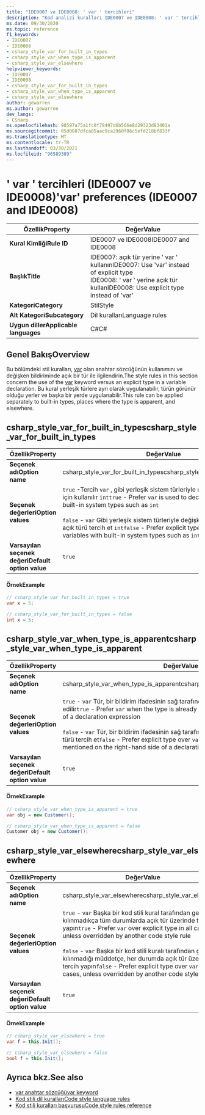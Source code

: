 ```yaml
---
title: "IDE0007 ve IDE0008: ' var ' tercihleri"
description: "Kod analizi kuralları IDE0007 ve IDE0008: ' var ' tercihleri hakkında bilgi edinin"
ms.date: 09/30/2020
ms.topic: reference
f1_keywords:
- IDE0007
- IDE0008
- csharp_style_var_for_built_in_types
- csharp_style_var_when_type_is_apparent
- csharp_style_var_elsewhere
helpviewer_keywords:
- IDE0007
- IDE0008
- csharp_style_var_for_built_in_types
- csharp_style_var_when_type_is_apparent
- csharp_style_var_elsewhere
author: gewarren
ms.author: gewarren
dev_langs:
- CSharp
ms.openlocfilehash: 98597a75a1fc0f78497d6b566e8d29323d83401a
ms.sourcegitcommit: 05d0087dfca85aac9ca2960f86c5efd218bf833f
ms.translationtype: MT
ms.contentlocale: tr-TR
ms.lasthandoff: 03/30/2021
ms.locfileid: "96589389"
---
```

# <a name="var-preferences-ide0007-and-ide0008"></a><span data-ttu-id="1f52d-103">' var ' tercihleri (IDE0007 ve IDE0008)</span><span class="sxs-lookup"><span data-stu-id="1f52d-103">'var' preferences (IDE0007 and IDE0008)</span></span>

|<span data-ttu-id="1f52d-104">Özellik</span><span class="sxs-lookup"><span data-stu-id="1f52d-104">Property</span></span>|<span data-ttu-id="1f52d-105">Değer</span><span class="sxs-lookup"><span data-stu-id="1f52d-105">Value</span></span>|
|-|-|
| <span data-ttu-id="1f52d-106">**Kural Kimliği**</span><span class="sxs-lookup"><span data-stu-id="1f52d-106">**Rule ID**</span></span> | <span data-ttu-id="1f52d-107">IDE0007 ve IDE0008</span><span class="sxs-lookup"><span data-stu-id="1f52d-107">IDE0007 and IDE0008</span></span> |
| <span data-ttu-id="1f52d-108">**Başlık**</span><span class="sxs-lookup"><span data-stu-id="1f52d-108">**Title**</span></span> | <span data-ttu-id="1f52d-109">IDE0007: açık tür yerine ' var ' kullanın</span><span class="sxs-lookup"><span data-stu-id="1f52d-109">IDE0007: Use 'var' instead of explicit type</span></span><br/> <span data-ttu-id="1f52d-110">IDE0008: ' var ' yerine açık tür kullan</span><span class="sxs-lookup"><span data-stu-id="1f52d-110">IDE0008: Use explicit type instead of 'var'</span></span> |
| <span data-ttu-id="1f52d-111">**Kategori**</span><span class="sxs-lookup"><span data-stu-id="1f52d-111">**Category**</span></span> | <span data-ttu-id="1f52d-112">Stil</span><span class="sxs-lookup"><span data-stu-id="1f52d-112">Style</span></span> |
| <span data-ttu-id="1f52d-113">**Alt Kategori**</span><span class="sxs-lookup"><span data-stu-id="1f52d-113">**Subcategory**</span></span> | <span data-ttu-id="1f52d-114">Dil kuralları</span><span class="sxs-lookup"><span data-stu-id="1f52d-114">Language rules</span></span> |
| <span data-ttu-id="1f52d-115">**Uygun diller**</span><span class="sxs-lookup"><span data-stu-id="1f52d-115">**Applicable languages**</span></span> | <span data-ttu-id="1f52d-116">C#</span><span class="sxs-lookup"><span data-stu-id="1f52d-116">C#</span></span> |

## <a name="overview"></a><span data-ttu-id="1f52d-117">Genel Bakış</span><span class="sxs-lookup"><span data-stu-id="1f52d-117">Overview</span></span>

<span data-ttu-id="1f52d-118">Bu bölümdeki stil kuralları, [var](../../../csharp/language-reference/keywords/var.md) olan anahtar sözcüğünün kullanımını ve değişken bildiriminde açık bir tür ile ilgilendirin.</span><span class="sxs-lookup"><span data-stu-id="1f52d-118">The style rules in this section concern the use of the [var](../../../csharp/language-reference/keywords/var.md) keyword versus an explicit type in a variable declaration.</span></span> <span data-ttu-id="1f52d-119">Bu kural yerleşik türlere ayrı olarak uygulanabilir, türün görünür olduğu yerler ve başka bir yerde uygulanabilir.</span><span class="sxs-lookup"><span data-stu-id="1f52d-119">This rule can be applied separately to built-in types, places where the type is apparent, and elsewhere.</span></span>

## <a name="csharp_style_var_for_built_in_types"></a><span data-ttu-id="1f52d-120">csharp_style_var_for_built_in_types</span><span class="sxs-lookup"><span data-stu-id="1f52d-120">csharp_style_var_for_built_in_types</span></span>

|<span data-ttu-id="1f52d-121">Özellik</span><span class="sxs-lookup"><span data-stu-id="1f52d-121">Property</span></span>|<span data-ttu-id="1f52d-122">Değer</span><span class="sxs-lookup"><span data-stu-id="1f52d-122">Value</span></span>|
|-|-|
| <span data-ttu-id="1f52d-123">**Seçenek adı**</span><span class="sxs-lookup"><span data-stu-id="1f52d-123">**Option name**</span></span> | <span data-ttu-id="1f52d-124">csharp_style_var_for_built_in_types</span><span class="sxs-lookup"><span data-stu-id="1f52d-124">csharp_style_var_for_built_in_types</span></span> |
| <span data-ttu-id="1f52d-125">**Seçenek değerleri**</span><span class="sxs-lookup"><span data-stu-id="1f52d-125">**Option values**</span></span> | <span data-ttu-id="1f52d-126">`true` -Tercih `var` , gibi yerleşik sistem türleriyle değişkenleri bildirmek için kullanılır `int`</span><span class="sxs-lookup"><span data-stu-id="1f52d-126">`true` - Prefer `var` is used to declare variables with built-in system types such as `int`</span></span><br /><br /><span data-ttu-id="1f52d-127">`false` - `var` Gibi yerleşik sistem türleriyle değişkenleri bildirmek için açık türü tercih et `int`</span><span class="sxs-lookup"><span data-stu-id="1f52d-127">`false` - Prefer explicit type over `var` to declare variables with built-in system types such as `int`</span></span> |
| <span data-ttu-id="1f52d-128">**Varsayılan seçenek değeri**</span><span class="sxs-lookup"><span data-stu-id="1f52d-128">**Default option value**</span></span> | `true` |

#### <a name="example"></a><span data-ttu-id="1f52d-129">Örnek</span><span class="sxs-lookup"><span data-stu-id="1f52d-129">Example</span></span>

```csharp
// csharp_style_var_for_built_in_types = true
var x = 5;

// csharp_style_var_for_built_in_types = false
int x = 5;
```

## <a name="csharp_style_var_when_type_is_apparent"></a><span data-ttu-id="1f52d-130">csharp_style_var_when_type_is_apparent</span><span class="sxs-lookup"><span data-stu-id="1f52d-130">csharp_style_var_when_type_is_apparent</span></span>

|<span data-ttu-id="1f52d-131">Özellik</span><span class="sxs-lookup"><span data-stu-id="1f52d-131">Property</span></span>|<span data-ttu-id="1f52d-132">Değer</span><span class="sxs-lookup"><span data-stu-id="1f52d-132">Value</span></span>|
|-|-|
| <span data-ttu-id="1f52d-133">**Seçenek adı**</span><span class="sxs-lookup"><span data-stu-id="1f52d-133">**Option name**</span></span> | <span data-ttu-id="1f52d-134">csharp_style_var_when_type_is_apparent</span><span class="sxs-lookup"><span data-stu-id="1f52d-134">csharp_style_var_when_type_is_apparent</span></span> |
| <span data-ttu-id="1f52d-135">**Seçenek değerleri**</span><span class="sxs-lookup"><span data-stu-id="1f52d-135">**Option values**</span></span> | <span data-ttu-id="1f52d-136">`true` - `var` Tür, bir bildirim ifadesinin sağ tarafında zaten bahsedildiğinde tercih edilir</span><span class="sxs-lookup"><span data-stu-id="1f52d-136">`true` - Prefer `var` when the type is already mentioned on the right-hand side of a declaration expression</span></span><br /><br /><span data-ttu-id="1f52d-137">`false` - `var` Tür, bir bildirim ifadesinin sağ tarafında zaten bahsedildiğinde açık türü tercih et</span><span class="sxs-lookup"><span data-stu-id="1f52d-137">`false` - Prefer explicit type over `var` when the type is already mentioned on the right-hand side of a declaration expression</span></span> |
| <span data-ttu-id="1f52d-138">**Varsayılan seçenek değeri**</span><span class="sxs-lookup"><span data-stu-id="1f52d-138">**Default option value**</span></span> | `true` |

#### <a name="example"></a><span data-ttu-id="1f52d-139">Örnek</span><span class="sxs-lookup"><span data-stu-id="1f52d-139">Example</span></span>

```csharp
// csharp_style_var_when_type_is_apparent = true
var obj = new Customer();

// csharp_style_var_when_type_is_apparent = false
Customer obj = new Customer();
```

## <a name="csharp_style_var_elsewhere"></a><span data-ttu-id="1f52d-140">csharp_style_var_elsewhere</span><span class="sxs-lookup"><span data-stu-id="1f52d-140">csharp_style_var_elsewhere</span></span>

|<span data-ttu-id="1f52d-141">Özellik</span><span class="sxs-lookup"><span data-stu-id="1f52d-141">Property</span></span>|<span data-ttu-id="1f52d-142">Değer</span><span class="sxs-lookup"><span data-stu-id="1f52d-142">Value</span></span>|
|-|-|
| <span data-ttu-id="1f52d-143">**Seçenek adı**</span><span class="sxs-lookup"><span data-stu-id="1f52d-143">**Option name**</span></span> | <span data-ttu-id="1f52d-144">csharp_style_var_elsewhere</span><span class="sxs-lookup"><span data-stu-id="1f52d-144">csharp_style_var_elsewhere</span></span> |
| <span data-ttu-id="1f52d-145">**Seçenek değerleri**</span><span class="sxs-lookup"><span data-stu-id="1f52d-145">**Option values**</span></span> | <span data-ttu-id="1f52d-146">`true` - `var` Başka bir kod stili kural tarafından geçersiz kılınmadıkça tüm durumlarda açık tür üzerinde tercih yapın</span><span class="sxs-lookup"><span data-stu-id="1f52d-146">`true` - Prefer `var` over explicit type in all cases, unless overridden by another code style rule</span></span><br /><br /><span data-ttu-id="1f52d-147">`false` - `var` Başka bir kod stili kuralı tarafından geçersiz kılınmadığı müddetçe, her durumda açık tür üzerinde tercih yapın</span><span class="sxs-lookup"><span data-stu-id="1f52d-147">`false` - Prefer explicit type over `var` in all cases, unless overridden by another code style rule</span></span> |
| <span data-ttu-id="1f52d-148">**Varsayılan seçenek değeri**</span><span class="sxs-lookup"><span data-stu-id="1f52d-148">**Default option value**</span></span> | `true` |

#### <a name="example"></a><span data-ttu-id="1f52d-149">Örnek</span><span class="sxs-lookup"><span data-stu-id="1f52d-149">Example</span></span>

```csharp
// csharp_style_var_elsewhere = true
var f = this.Init();

// csharp_style_var_elsewhere = false
bool f = this.Init();
```

## <a name="see-also"></a><span data-ttu-id="1f52d-150">Ayrıca bkz.</span><span class="sxs-lookup"><span data-stu-id="1f52d-150">See also</span></span>

- [<span data-ttu-id="1f52d-151">var anahtar sözcüğü</span><span class="sxs-lookup"><span data-stu-id="1f52d-151">var keyword</span></span>](../../../csharp/language-reference/keywords/var.md)
- [<span data-ttu-id="1f52d-152">Kod stili dil kuralları</span><span class="sxs-lookup"><span data-stu-id="1f52d-152">Code style language rules</span></span>](language-rules.md)
- [<span data-ttu-id="1f52d-153">Kod stili kuralları başvurusu</span><span class="sxs-lookup"><span data-stu-id="1f52d-153">Code style rules reference</span></span>](index.md)
